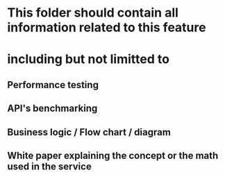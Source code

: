 # This folder should contain all information related to this feature
# including but not limitted to

## Performance testing
## API's benchmarking
## Business logic / Flow chart / diagram
## White paper explaining the concept or the math used in the service
